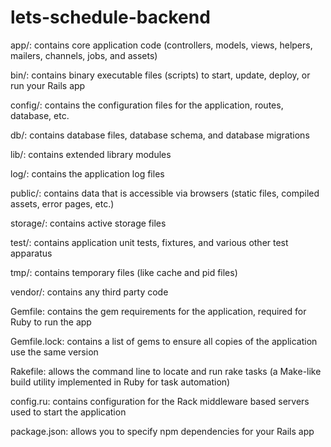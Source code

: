 # lets-schedule-backend

app/: contains core application code (controllers, models, views, helpers, mailers, channels, jobs, and assets)

bin/: contains binary executable files (scripts) to start, update, deploy, or run your Rails app

config/: contains the configuration files for the application, routes, database, etc.

db/: contains database files, database schema, and database migrations

lib/: contains extended library modules

log/: contains the application log files

public/: contains data that is accessible via browsers (static files, compiled assets, error pages, etc.)

storage/: contains active storage files

test/: contains application unit tests, fixtures, and various other test apparatus

tmp/: contains temporary files (like cache and pid files)

vendor/: contains any third party code

Gemfile: contains the gem requirements for the application, required for Ruby to run the app

Gemfile.lock: contains a list of gems to ensure all copies of the application use the same version

Rakefile: allows the command line to locate and run rake tasks (a Make-like build utility implemented in Ruby for task automation)

config.ru: contains configuration for the Rack middleware based servers used to start the application

package.json: allows you to specify npm dependencies for your Rails app
